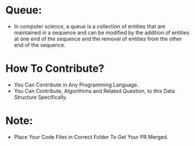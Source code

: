 # Queue:
- In computer science, a queue is a collection of entities that are maintained in a sequence and can be modified by the addition of entities at one end of the sequence and the removal of entities from the other end of the sequence.

# How To Contribute?
- You Can Contribute in Any Programming Language.
- You Can Contribute, Algorithims and Related Question, to this Data Structure Specifically.

# Note:
- Place Your Code Files in Correct Folder To Get Your PR Merged.
